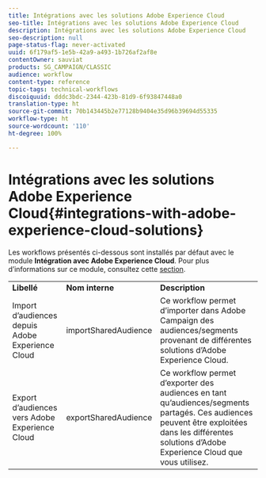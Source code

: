 ```yaml
---
title: Intégrations avec les solutions Adobe Experience Cloud
seo-title: Intégrations avec les solutions Adobe Experience Cloud
description: Intégrations avec les solutions Adobe Experience Cloud
seo-description: null
page-status-flag: never-activated
uuid: 6f179af5-1e5b-42a9-a493-1b726af2af8e
contentOwner: sauviat
products: SG_CAMPAIGN/CLASSIC
audience: workflow
content-type: reference
topic-tags: technical-workflows
discoiquuid: dddc3bdc-2344-423b-81d9-6f93847448a0
translation-type: ht
source-git-commit: 70b143445b2e77128b9404e35d96b39694d55335
workflow-type: ht
source-wordcount: '110'
ht-degree: 100%

---
```



# Intégrations avec les solutions Adobe Experience Cloud{#integrations-with-adobe-experience-cloud-solutions}

Les workflows présentés ci-dessous sont installés par défaut avec le module **Intégration avec Adobe Experience Cloud**. Pour plus d’informations sur ce module, consultez cette [section](../../integrations/using/configuring-ims.md#installing-the-package).

<table> 
 <tbody> 
  <tr> 
   <td> <strong>Libellé</strong><br /> </td> 
   <td> <strong>Nom interne</strong><br /> </td> 
   <td> <strong>Description</strong><br /> </td> 
  </tr> 
  <tr> 
   <td> <span class="uicontrol">Import d’audiences depuis Adobe Experience Cloud</span> <br /> </td> 
   <td> <span class="uicontrol">importSharedAudience</span> <br /> </td> 
   <td> Ce workflow permet d’importer dans Adobe Campaign des audiences/segments provenant de différentes solutions d’Adobe Experience Cloud.<br /> </td> 
  </tr> 
  <tr> 
   <td> <span class="uicontrol">Export d’audiences vers Adobe Experience Cloud</span> <br /> </td> 
   <td> <span class="uicontrol">exportSharedAudience</span> <br /> </td> 
   <td> Ce workflow permet d’exporter des audiences en tant qu’audiences/segments partagés. Ces audiences peuvent être exploitées dans les différentes solutions d’Adobe Experience Cloud que vous utilisez.<br /> </td> 
  </tr> 
 </tbody> 
</table>

